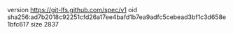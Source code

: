 version https://git-lfs.github.com/spec/v1
oid sha256:ad7b2018c92251cfd26a17ee4bafd1b7ea9adfc5cebead3bf1c3d658e1bfc617
size 2837
